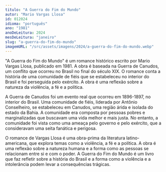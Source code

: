 ```yaml
---
titulo: "A Guerra do Fim do Mundo"
autor: "Mario Vargas Llosa"
id: 012024
idioma: "português"
ano: "1981"
anoDeLeitura: 2024
mesDeLeitura: "janeiro"
slug: "a-guerra-do-fim-do-mundo"
imagemURL: "/src/assets/imagens/2024/a-guerra-do-fim-do-mundo.webp"
---
```


"A Guerra do Fim do Mundo" é um romance histórico escrito por Mario Vargas Llosa, publicado em 1981. A obra é baseada na Guerra de Canudos, um conflito que ocorreu no Brasil no final do século XIX. O romance conta a história de uma comunidade de fiéis que se estabeleceu no interior do Brasil e foi perseguida pelo exército. A obra é uma reflexão sobre a natureza da violência, a fé e a política.

A Guerra de Canudos foi um evento real que ocorreu em 1896-1897, no interior do Brasil. Uma comunidade de fiéis, liderada por Antônio Conselheiro, se estabeleceu em Canudos, uma região árida e isolada do estado da Bahia. A comunidade era composta por pessoas pobres e marginalizadas que buscavam uma vida melhor e mais justa. No entanto, a comunidade foi vista como uma ameaça pelo governo e pelo exército, que a consideravam uma seita fanática e perigosa.

O romance de Vargas Llosa é uma obra-prima da literatura latino-americana, que explora temas como a violência, a fé e a política. A obra é uma reflexão sobre a natureza humana e a forma como as pessoas se relacionam entre si e com o poder. A Guerra do Fim do Mundo é um livro que faz refletir sobre a história do Brasil e a forma como a violência e a intolerância podem levar a consequências trágicas.